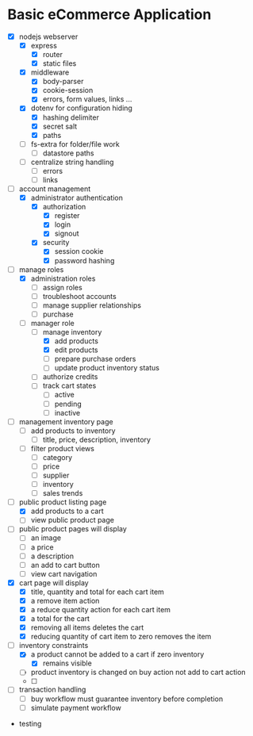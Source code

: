 # Basic eCommerce Application

- [x] nodejs webserver
  - [x] express
    - [x] router
    - [x] static files
  - [x] middleware
    - [x] body-parser
    - [x] cookie-session
    - [x] errors, form values, links ...
  - [x] dotenv for configuration hiding
    - [x] hashing delimiter
    - [x] secret salt
    - [x] paths
  - [ ] fs-extra for folder/file work
    - [ ] datastore paths
  - [ ] centralize string handling
    - [ ] errors
    - [ ] links
- [ ] account management
  - [x] administrator authentication
    - [x] authorization
      - [x] register
      - [x] login
      - [x] signout
    - [x] security
      - [x] session cookie
      - [x] password hashing
- [ ] manage roles
  - [x] administration roles
    - [ ] assign roles
    - [ ] troubleshoot accounts
    - [ ] manage supplier relationships
    - [ ] purchase
  - [ ] manager role
    - [ ] manage inventory
      - [x] add products
      - [x] edit products
      - [ ] prepare purchase orders
      - [ ] update product inventory status
    - [ ] authorize credits
    - [ ] track cart states
      - [ ] active
      - [ ] pending
      - [ ] inactive
- [ ] management inventory page
  - [ ] add products to inventory
    - [ ] title, price, description, inventory
  - [ ] filter product views
    - [ ] category
    - [ ] price
    - [ ] supplier
    - [ ] inventory
    - [ ] sales trends
- [ ] public product listing page
  - [x] add products to a cart
  - [ ] view public product page
- [ ] public product pages will display
  - [ ] an image
  - [ ] a price
  - [ ] a description
  - [ ] an add to cart button
  - [ ] view cart navigation
- [x] cart page will display
  - [x] title, quantity and total for each cart item
  - [x] a remove item action
  - [x] a reduce quantity action for each cart item
  - [x] a total for the cart
  - [x] removing all items deletes the cart
  - [x] reducing quantity of cart item to zero removes the item
- [ ] inventory constraints
  - [x] a product cannot be added to a cart if zero inventory
    - [x] remains visible
  - [ ] product inventory is changed on buy action not add to cart action
  - [ ] 
- [ ] transaction handling
  - [ ] buy workflow must guarantee inventory before completion
  - [ ] simulate payment workflow
- testing